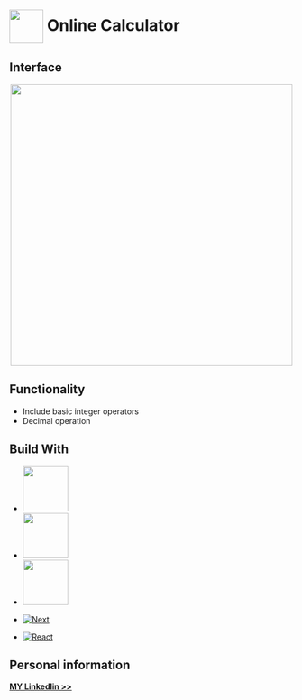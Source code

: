 # <img align="center" width=60 src="https://github.com/user-attachments/assets/5c939edf-4282-4ed3-bfa3-30422182e772">    Online Calculator

## Interface
<p align="center">
   <img width=500 src="https://github.com/user-attachments/assets/fcfe6a61-babc-4415-9cc1-bcd816b94e8e">
</p>

## Functionality
* Include basic integer operators
* Decimal operation
  
## Build With
* <img vertical-align="middle" margin="auto" height=80 src="https://github.com/user-attachments/assets/887310c0-e271-4f41-972a-08beb648c326">      
* <img vertical-align="middle" margin="auto" height=80 src="https://github.com/user-attachments/assets/d64c1618-5066-43d3-8f7c-ac0121f1fd91">   
* <img vertical-align="middle" margin="auto" height=80 src="https://github.com/user-attachments/assets/c8353e9e-2504-443d-9ebf-ac791b5dd628">   

* [![Next][Next.js]][Next-url]
* [![React][React.js]][React-url]

## Personal information
<a href="https://www.linkedin.com/in/%E7%A6%B9%E9%BD%8A-%E6%9E%97-117560255/"><strong>MY Linkedlin >> </strong></a>


[HTML.js]: https://github.com/user-attachments/assets/887310c0-e271-4f41-972a-08beb648c326
[Next.js]: https://img.shields.io/badge/next.js-000000?style=for-the-badge&logo=nextdotjs&logoColor=white
[Next-url]: https://nextjs.org/
[React.js]: https://img.shields.io/badge/React-20232A?style=for-the-badge&logo=react&logoColor=61DAFB
[React-url]: https://reactjs.org/






